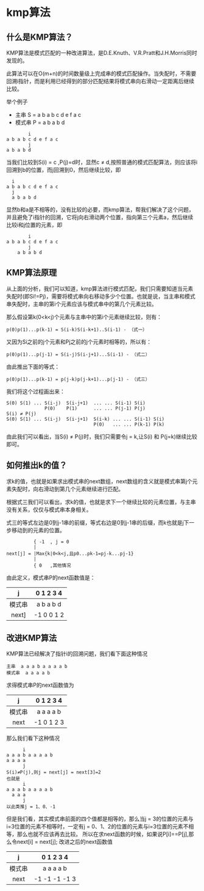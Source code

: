 # kmp算法

## 什么是KMP算法？
KMP算法是模式匹配的一种改进算法，是D.E.Knuth、V.R.Pratt和J.H.Morris同时发现的。

此算法可以在O(m+n)的时间数量级上完成串的模式匹配操作。当失配时，不需要回溯i指针，而是利用已经得到的部分匹配结果将模式串向右滑动一定距离后继续比较。

举个例子
- 主串 S = a b a b c d e f a c
- 模式串 P = a b a b d
```text
        i
a b a b c d e f a c
        j
a b a b d
```
当我们比较到S(i) = c ,P(j)=d时，显然c ≠ d,按照普通的模式匹配算法，则应该将i回溯到b的位置，而j回溯到0，然后继续比较，即
```text
  i      
a b a b c d e f a c
  j
  a b a b d
```
显然b和a是不相等的，没有比较的必要，而kmp算法，帮我们解决了这个问题，并且避免了i指针的回溯，它将j向右滑动两个位置，指向第三个元素a，然后继续比较i和j位置的元素，即
```text
        i
a b a b c d e f a c
        j
    a b a b d
```

## KMP算法原理
从上面的分析，我们可以知道，kmp算法进行模式匹配，我们只需要知道当元素失配时(即Si!=Pj)，需要将模式串向右移动多少个位置。也就是说，当主串和模式串失配时，主串的第i个元素应该与模式串中的第几个元素比较。

那么假设第k(0<k<j)个元素与主串中的第i个元素继续比较，则有：
```text
p(0)p(1)...p(k-1) = S(i-k)S(i-k+1)..S(i-1) - （式一）
```
又因为Si之前的j个元素和Pj之前的j个元素时相等的，所以有：
```text
p(0)p(1)...p(j-1) = S(i-j)S(i-j+1)...S(i-1) - （式二）
```
由此推出下面的等式：
```text
p(0)p(1)...p(k-1) = p(j-k)p(j-k+1)...p(j-1) - （式三）
```
我们将这个过程画出来：
```text
S(0) S(1) ... S(i-j)  S(i-j+1)  ... ... S(i-1) S(i) 
              P(0)    P(1)      ... ... P(j-1) P(j)
S(i) ≠ P(j) 
S(0) S(1) ... S(i-j)  S(i-j+1)  S(i-k) ... ... S(i-1) S(i) 
                                P(0)   ... ... P(k-1) P(k)
```
由此我们可以看出，当S(i) ≠ P(j)时，我们只需要令j = k,让S(i) 和 P(j=k)继续比较即可。

## 如何推出k的值？
求k的值，也就是如果求出模式串的next数组，next数组的含义就是模式串第j个元素失配时，向右滑动到第几个元素继续进行匹配。

根据式三我们可以看出，求k的值，也就是求下一个继续比较的元素位置，与主串没有关系，仅仅与模式串本身相关。

式三的等式左边是0到j-1串的前缀，等式右边是0到j-1串的后缀，而k也就是j下一步移动到的元素的位置。

```text
          { -1  , j = 0
          |
next[j] = |Max{k|0<k<j,且p0...pk-1=pj-k...pj-1}
          | 
          { 0   ,其他情况
```
由此定义，模式串P的next函数值是：

|j|0 1 2 3 4|
|:----:|:------:|
|模式串 |a b a b d|
|next]|-1 0 0 1 2|

## 改进KMP算法
KMP算法已经解决了指针i的回溯问题，我们看下面这种情况
```
主串  a a a b a a a a b 
模式串  a a a a b
```
求得模式串P的next函数值为

|j|0 1 2 3 4|
|:--:|:------:|
|模式串|a a a a b|
|next|-1 0 1 2 3|

那么我们看下这种情况
```
      i
a a a b a a a a b
a a a a
      j
S(i)≠P(j),则j = next[j] = next[3]=2
也就是
      i
a a a b a a a a b
  a a a
      j
以此类推j = 1、0、-1    
```
但是我们看，其实模式串前面的四个值都是相等的，那么当j = 3的位置的元素与i=3位置的元素不相等时，一定有j = 0、1、2的位置的元素与i=3位置的元素不相等，那么也就不应该再去比较。
所以在求next函数的时候，如果说P[i]==P[j],那么令next[i] = next[j];
改进之后的next函数值


|j|0 1 2 3 4|
|:--:|:------:|
|模式串|a  a  a  a b|
|next|-1 -1 -1 -1 3|
